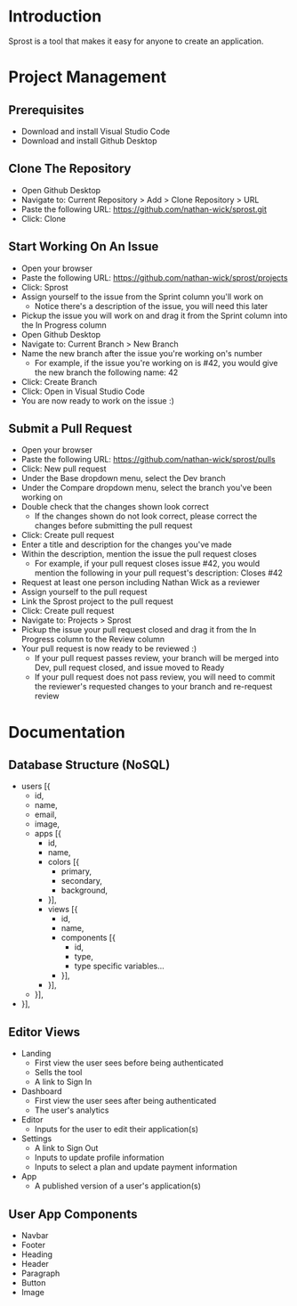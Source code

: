 # Introduction
Sprost is a tool that makes it easy for anyone to create an application.

# Project Management

## Prerequisites
- Download and install Visual Studio Code
- Download and install Github Desktop

## Clone The Repository
- Open Github Desktop
- Navigate to: Current Repository > Add > Clone Repository > URL
- Paste the following URL: https://github.com/nathan-wick/sprost.git
- Click: Clone

## Start Working On An Issue
- Open your browser
- Paste the following URL: https://github.com/nathan-wick/sprost/projects
- Click: Sprost
- Assign yourself to the issue from the Sprint column you'll work on
  - Notice there's a description of the issue, you will need this later
- Pickup the issue you will work on and drag it from the Sprint column into the In Progress column
- Open Github Desktop
- Navigate to: Current Branch > New Branch
- Name the new branch after the issue you're working on's number
  - For example, if the issue you're working on is #42, you would give the new branch the following name: 42
- Click: Create Branch
- Click: Open in Visual Studio Code
- You are now ready to work on the issue :)

## Submit a Pull Request
- Open your browser
- Paste the following URL: https://github.com/nathan-wick/sprost/pulls
- Click: New pull request
- Under the Base dropdown menu, select the Dev branch
- Under the Compare dropdown menu, select the branch you've been working on
- Double check that the changes shown look correct
  - If the changes shown do not look correct, please correct the changes before submitting the pull request
- Click: Create pull request
- Enter a title and description for the changes you've made
- Within the description, mention the issue the pull request closes
  - For example, if your pull request closes issue #42, you would mention the following in your pull request's description: Closes #42
- Request at least one person including Nathan Wick as a reviewer
- Assign yourself to the pull request
- Link the Sprost project to the pull request
- Click: Create pull request
- Navigate to: Projects > Sprost
- Pickup the issue your pull request closed and drag it from the In Progress column to the Review column
- Your pull request is now ready to be reviewed :)
  - If your pull request passes review, your branch will be merged into Dev, pull request closed, and issue moved to Ready
  - If your pull request does not pass review, you will need to commit the reviewer's requested changes to your branch and re-request review

# Documentation

## Database Structure (NoSQL)
- users [{
  - id,
  - name,
  - email,
  - image,
  - apps [{
    - id,
    - name,
    - colors [{
      - primary,
      - secondary,
      - background,
    - }],
    - views [{
      - id,
      - name,
      - components [{
        - id,
        - type,
        - type specific variables...
      - }],
    - }],
  - }],
- }],

## Editor Views
- Landing
  - First view the user sees before being authenticated
  - Sells the tool
  - A link to Sign In
- Dashboard
  - First view the user sees after being authenticated
  - The user's analytics
- Editor
  - Inputs for the user to edit their application(s)
- Settings
  - A link to Sign Out
  - Inputs to update profile information
  - Inputs to select a plan and update payment information
- App
  - A published version of a user's application(s)

## User App Components
- Navbar
- Footer
- Heading
- Header
- Paragraph
- Button
- Image
